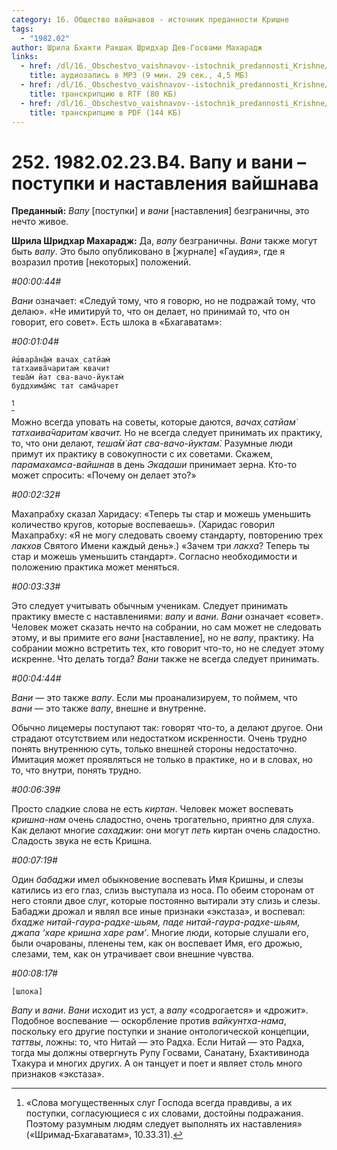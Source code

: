 ```yaml
---
category: 16. Общество вайшнавов - источник преданности Кришне
tags:
  - "1982.02"
author: Шрила Бхакти Ракшак Шридхар Дев-Госвами Махарадж
links:
  - href: /dl/16._Obschestvo_vaishnavov--istochnik_predannosti_Krishne/252_1982.02.23.B4_SridharMj_Vapu_i_vani-postupki_i_nastavleniya_vaishnava.mp3
    title: аудиозапись в MP3 (9 мин. 29 сек., 4,5 МБ)
  - href: /dl/16._Obschestvo_vaishnavov--istochnik_predannosti_Krishne/252_1982.02.23.B4_SridharMj_Vapu_i_vani-postupki_i_nastavleniya_vaishnava.rtf
    title: транскрипцию в RTF (80 КБ)
  - href: /dl/16._Obschestvo_vaishnavov--istochnik_predannosti_Krishne/252_1982.02.23.B4_SridharMj_Vapu_i_vani-postupki_i_nastavleniya_vaishnava.pdf
    title: транскрипцию в PDF (144 КБ)
---
```


# 252. 1982.02.23.В4. Вапу и вани – поступки и наставления вайшнава

**Преданный:** *Вапу* [поступки] и *вани* [наставления] безграничны, это нечто живое.

**Шрила Шридхар Махарадж:** Да, *вапу* безграничны. *Вани* также могут быть *вапу*. Это было опубликовано в [журнале] «Гаудия», где я возразил против [некоторых] положений.

*#00:00:44#*

*Вани* означает: «Следуй тому, что я говорю, но не подражай тому, что делаю». «Не имитируй то, что он делает, но принимай то, что он говорит, его совет». Есть шлока в «Бхагаватам»:

*#00:01:04#*

    ӣш́вара̄н̣а̄м̇ вачах̣ сатйам̇
    татхаива̄чаритам̇ квачит
    теша̄м̇ йат сва-вачо-йуктам̇
    буддхима̄м̇с тат сама̄чарет
[^_ftn1]

Можно всегда уповать на советы, которые даются, *вачах̣ сатйам̇ татхаива̄чаритам̇ квачит.* Но не всегда следует принимать их практику, то, что они делают, *теша̄м̇ йат сва-вачо-йуктам̇.* Разумные люди примут их практику в совокупности с их советами. Скажем, *парамахамса-вайшнав* в день *Экадаши* принимает зерна. Кто-то может спросить: «Почему он делает это?»

*#00:02:32#*

Махапрабху сказал Харидасу: «Теперь ты стар и можешь уменьшить количество кругов, которые воспеваешь». (Харидас говорил Махапрабху: «Я не могу следовать своему стандарту, повторению трех *лакхов* Святого Имени каждый день».) «Зачем три *лакха*? Теперь ты стар и можешь уменьшить стандарт». Согласно необходимости и положению практика может меняться.

*#00:03:33#*

Это следует учитывать обычным ученикам. Следует принимать практику вместе с наставлениями: *вапу* и *вани*. *Вани* означает «совет». Человек может сказать нечто на собрании, но сам может не следовать этому, и вы примите его *вани* [наставление], но не *вапу*, практику. На собрании можно встретить тех, кто говорит что-то, но не следует этому искренне. Что делать тогда? *Вани* также не всегда следует принимать.

*#00:04:44#*

*Вани* — это также *вапу*. Если мы проанализируем, то поймем, что *вани* — это также *вапу*, внешне и внутренне.

Обычно лицемеры поступают так: говорят что-то, а делают другое. Они страдают отсутствием или недостатком искренности. Очень трудно понять внутреннюю суть, только внешней стороны недостаточно. Имитация может проявляться не только в практике, но и в словах, но то, что внутри, понять трудно.

*#00:06:39#*

Просто сладкие слова не есть *киртан*. Человек может воспевать *кришна-нам* очень сладостно, очень трогательно, приятно для слуха. Как делают многие *сахаджии*: они могут *петь* киртан очень сладостно. Сладость звука не есть Кришна.

*#00:07:19#*

Один *бабаджи* имел обыкновение воспевать Имя Кришны, и слезы катились из его глаз, слизь выступала из носа. По обеим сторонам от него стояли двое слуг, которые постоянно вытирали эту слизь и слезы. Бабаджи дрожал и являл все иные признаки «экстаза», и воспевал: *бхадже нитай-гаура-радхе-шьям, паде нитай-гаура-радхе-шьям, джапа ‘харе кришна харе рам’*. Многие люди, которые слушали его, были очарованы, пленены тем, как он воспевает Имя, его дрожью, слезами, тем, как он утрачивает свои внешние чувства.

*#00:08:17#*

    [шлока]

*Вапу* и *вани*. *Вани* исходит из уст, а *вапу* «содрогается» и «дрожит». Подобное воспевание — оскорбление против *вайкунтха-нама*, поскольку его другие поступки и знание онтологической концепции, *таттвы*, ложны: то, что Нитай — это Радха. Если Нитай — это Радха, тогда мы должны отвергнуть Рупу Госвами, Санатану, Бхактивинода Тхакура и многих других. А он танцует и поет и являет столь много признаков «экстаза».



[^_ftn1]: «Слова могущественных слуг Господа всегда правдивы, а их поступки, согласующиеся с их словами, достойны подражания. Поэтому разумным людям следует выполнять их наставления» («Шримад-Бхагаватам», 10.33.31).

